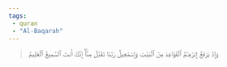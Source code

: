 ```yaml
---
tags: 
 - quran 
 - "Al-Baqarah"
---
```


> وَإِذۡ يَرۡفَعُ إِبۡرَٰهِـۧمُ ٱلۡقَوَاعِدَ مِنَ ٱلۡبَيۡتِ وَإِسۡمَٰعِيلُ رَبَّنَا تَقَبَّلۡ مِنَّآۖ إِنَّكَ أَنتَ ٱلسَّمِيعُ ٱلۡعَلِيمُ
